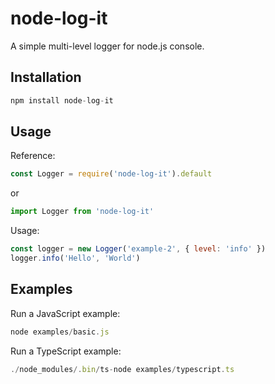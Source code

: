 # node-log-it

A simple multi-level logger for node.js console.

## Installation

```js
npm install node-log-it
```

## Usage

Reference:

```js
const Logger = require('node-log-it').default
```

or

```js
import Logger from 'node-log-it'
```

Usage:

```js
const logger = new Logger('example-2', { level: 'info' })
logger.info('Hello', 'World')
```

## Examples

Run a JavaScript example:

```js
node examples/basic.js
```

Run a TypeScript example:

```js
./node_modules/.bin/ts-node examples/typescript.ts
```
